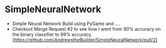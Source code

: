 # SimpleNeuralNetwork
* Simple Neural Network Build using PyGame and ....
* Checkout Merge Request #2 to see how I went from 90% accuracy on the binary classifier to 99% accuracy.
[https://github.com/AndrewstheBuilder/SimpleNeuralNetwork/pull/2]
